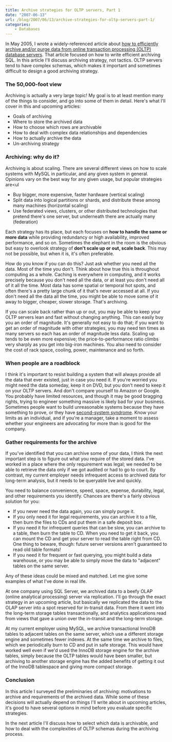```yaml
---
title: Archive strategies for OLTP servers, Part 1
date: "2007-06-13"
url: /blog/2007/06/13/archive-strategies-for-oltp-servers-part-1/
categories:
    - Databases
---
```

In May 2005, I wrote a widely-referenced article about [how to efficiently archive and/or purge data from online transaction processing (OLTP) database servers][1]. That article focused on how to write efficient archiving SQL. In this article I'll discuss archiving strategy, not tactics. OLTP servers tend to have complex schemas, which makes it important and sometimes difficult to design a good archiving strategy.

### The 50,000-foot view

Archiving is actually a very large topic! My goal is to at least mention many of the things to consider, and go into some of them in detail. Here's what I'll cover in this and upcoming articles:

*   Goals of archiving
*   Where to store the archived data
*   How to choose which rows are archivable
*   How to deal with complex data relationships and dependencies
*   How to actually archive the data
*   Un-archiving strategy

### Archiving: why do it?

Archiving is about scaling. There are several different views on how to scale systems with MySQL in particular, and any given system in general. Opinions vary on the best way for any given usage, but popular strategies are<ul 

*   Buy bigger, more expensive, faster hardware (vertical scaling)
*   Split data into logical partitions or shards, and distribute these among many machines (horizontal scaling)
*   Use federated views, clusters, or other distributed technologies that pretend there's one server, but underneath there are actually many (federation)</ul> 
Each strategy has its place, but each focuses on **how to handle the same or more data** while providing redundancy or high availability, improved performance, and so on. Sometimes the elephant in the room is the obvious but easy to overlook strategy of **don't scale up or out, scale back**. This may not be possible, but when it is, it's often preferable.

How do you know if you can do this? Just ask whether you need all the data. Most of the time you don't. Think about how true this is throughout computing as a whole. Caching is everywhere in computing, and it works precisely because you don't need all the data, or at least you don't need all of it all the time. Most data has some spatial or temporal hot spots, and often there's a pretty large chunk of it that's never accessed at all. If you don't need all the data all the time, you might be able to move some of it away to bigger, cheaper, slower storage. That's archiving.

If you can scale back rather than up or out, you may be able to keep your OLTP servers lean and fast without changing anything. This can easily buy you an order of magnitude. It's generally not easy to do that; if you want to get an order of magnitude with other strategies, you may need ten times as many servers so each has an order of magnitude less data. Scaling up tends to be even more expensive; the price-to-performance ratio climbs very sharply as you get into big-iron machines. You also need to consider the cost of rack space, cooling, power, maintenance and so forth.

### When people are a roadblock

I think it's important to resist building a system that will always provide all the data that ever existed, just in case you need it. If you're worried you might need the data someday, keep it on DVD, but you don't need to keep it on your OLTP servers. And don't compare yourself to Amazon or Google. You probably have limited resources, and though it may be good bragging rights, trying to engineer something massive is likely bad for your business. Sometimes people want to build unreasonable systems because they have something to prove, or they have [second-system syndrome][2]. Know your limits as an individual, and if you're a manager, take a moment to assess whether your engineers are advocating for more than is good for the company.

### Gather requirements for the archive

If you've identified that you can archive some of your data, I think the next important step is to figure out what you require of the stored data. I've worked in a place where the only requirement was legal; we needed to be able to retrieve the data only if we got audited or had to go to court. By contrast, my current employer needs infrequent access to archived data for long-term analysis, but it needs to be queryable live and quickly.

You need to balance convenience, speed, space, expense, durability, legal, and other requirements you identify. Chances are there's a fairly obvious solution for you:

*   If you never need the data again, you can simply purge it.
*   If you only need it for legal requirements, you can archive it to a file, then burn the files to CDs and put them in a safe deposit box.
*   If you need it for infrequent queries that can be slow, you can archive to a table, then burn the table to CD. When you need to get it back, you can mount the CD and get your server to read the table right from CD. One thing to beware, though: future server versions aren't guaranteed to read old table formats!
*   If you need it for frequent or fast querying, you might build a data warehouse, or you may be able to simply move the data to "adjacent" tables on the same server.

Any of these ideas could be mixed and matched. Let me give some examples of what I've done in real life.

At one company using SQL Server, we archived data to a beefy OLAP (online analytical processing) server via replication. I'll go through the exact strategy in an upcoming article, but basically we replicated the data to the OLAP server into a spot reserved for in-transit data. From there it went into the long-term storage tables transactionally, and analytics applications read from views that gave a union over the in-transit and the long-term storage.

At my current employer using MySQL, we archive transactional InnoDB tables to adjacent tables on the same server, which use a different storage engine and sometimes fewer indexes. At the same time we archive to files, which we periodically burn to CD and put in safe storage. This would have worked well even if we'd used the InnoDB storage engine for the archive tables, simply because the OLTP tables would have been smaller, but archiving to another storage engine has the added benefits of getting it out of the InnoDB tablespace and giving more compact storage.

### Conclusion

In this article I surveyed the preliminaries of archiving: motivations to archive and requirements of the archived data. While some of these decisions will actually depend on things I'll write about in upcoming articles, it's good to have several options in mind before you evaluate specific strategies.

In the next article I'll discuss how to select which data is archivable, and how to deal with the complexities of OLTP schemas during the archiving process.

 [1]: http://www.xaprb.com/blog/2006/05/02/how-to-write-efficient-archiving-and-purging-jobs-in-sql/
 [2]: http://en.wikipedia.org/wiki/The_Mythical_Man-Month
